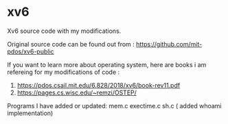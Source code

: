 # xv6
Xv6 source code with my modifications.

Original source code can be found out from : https://github.com/mit-pdos/xv6-public 

If you want to learn more about operating system, here are books i am refereing for my modifications of code : 
1) https://pdos.csail.mit.edu/6.828/2018/xv6/book-rev11.pdf
2) https://pages.cs.wisc.edu/~remzi/OSTEP/ 

Programs I have added or updated: 
mem.c 
exectime.c
sh.c ( added whoami implementation)

